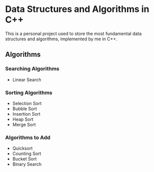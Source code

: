 # Data Structures and Algorithms in C++

This is a personal project used to store the most fundamental data structures and algorithms, implemented by me in C++.

## Algorithms

### Searching Algorithms

- Linear Search

### Sorting Algorithms

- Selection Sort
- Bubble Sort
- Insertion Sort
- Heap Sort
- Merge Sort

### Algorithms to Add

- Quicksort
- Counting Sort
- Bucket Sort
- Binary Search